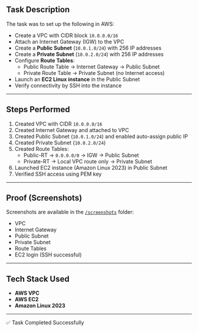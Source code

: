 
## Task Description
The task was to set up the following in AWS:

- Create a VPC with CIDR block `10.0.0.0/16`
- Attach an Internet Gateway (IGW) to the VPC
- Create a **Public Subnet** (`10.0.1.0/24`) with 256 IP addresses
- Create a **Private Subnet** (`10.0.2.0/24`) with 256 IP addresses
- Configure **Route Tables**:
  - Public Route Table → Internet Gateway → Public Subnet
  - Private Route Table → Private Subnet (no Internet access)
- Launch an **EC2 Linux instance** in the Public Subnet
- Verify connectivity by SSH into the instance

---

## Steps Performed
1. Created VPC with CIDR `10.0.0.0/16`
2. Created Internet Gateway and attached to VPC
3. Created Public Subnet (`10.0.1.0/24`) and enabled auto-assign public IP
4. Created Private Subnet (`10.0.2.0/24`)
5. Created Route Tables:
   - Public-RT → `0.0.0.0/0` → IGW → Public Subnet
   - Private-RT → Local VPC route only → Private Subnet
6. Launched EC2 instance (Amazon Linux 2023) in Public Subnet
7. Verified SSH access using PEM key

---

## Proof (Screenshots)

Screenshots are available in the [`/screenshots`](./screenshots) folder:

- VPC
- Internet Gateway
- Public Subnet
- Private Subnet
- Route Tables
- EC2 login (SSH successful)

---

## Tech Stack Used
- **AWS VPC**
- **AWS EC2**
- **Amazon Linux 2023**

---

✅ Task Completed Successfully  
